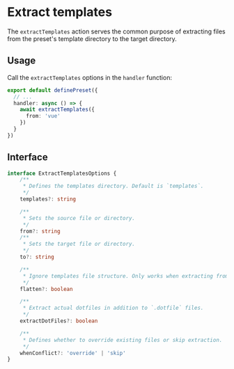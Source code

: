 # Extract templates

The `extractTemplates` action serves the common purpose of extracting files from the preset's template directory to the target directory.

## Usage

Call the `extractTemplates` options in the `handler` function:

```ts
export default definePreset({
  // ...
  handler: async () => {
    await extractTemplates({
      from: 'vue'
    })
  }
})
```

## Interface

```ts
interface ExtractTemplatesOptions {
	/**
	 * Defines the templates directory. Default is `templates`.
	 */
	templates?: string

	/**
	 * Sets the source file or directory.
	 */
	from?: string
	/**
	 * Sets the target file or directory.
	 */
	to?: string

	/**
	 * Ignore templates file structure. Only works when extracting from a file to a directory.
	 */
	flatten?: boolean

	/**
	 * Extract actual dotfiles in addition to `.dotfile` files.
	 */
	extractDotFiles?: boolean

	/**
	 * Defines whether to override existing files or skip extraction.
	 */
	whenConflict?: 'override' | 'skip'
}
```
